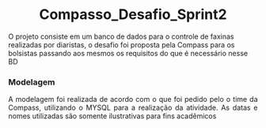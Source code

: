 <h1 align="center">Compasso_Desafio_Sprint2</h1>

<p aling="justify">O projeto consiste em um banco de dados para o controle de faxinas realizadas por diaristas, o desafio foi proposta pela Compass
para os bolsistas passando aos mesmos os requisitos do que é necessário nesse BD </p>

<h3>Modelagem</h3>

<p align="justify"> A modelagem foi realizada de acordo com o que foi pedido pelo o time da Compass, utilizando o MYSQL para a realização da atividade. As datas e nomes utilizadas 
são somente ilustrativas para fins acadêmicos </p>
